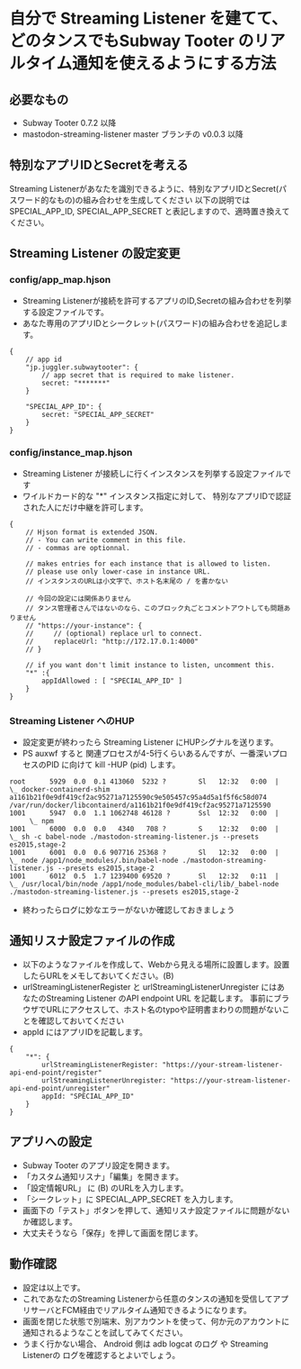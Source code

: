 # 自分で Streaming Listener を建てて、どのタンスでもSubway Tooter のリアルタイム通知を使えるようにする方法

## 必要なもの
- Subway Tooter 0.7.2 以降
- mastodon-streaming-listener master ブランチの v0.0.3 以降

## 特別なアプリIDとSecretを考える
Streaming Listenerがあなたを識別できるように、特別なアプリIDとSecret(パスワード的なもの)の組み合わせを生成してください
以下の説明では SPECIAL_APP_ID, SPECIAL_APP_SECRET と表記しますので、適時置き換えてください。

## Streaming Listener の設定変更

### config/app_map.hjson

- Streaming Listenerが接続を許可するアプリのID,Secretの組み合わせを列挙する設定ファイルです。
- あなた専用のアプリIDとシークレット(パスワード)の組み合わせを追記します。

```
{
    // app id
    "jp.juggler.subwaytooter": {
        // app secret that is required to make listener.
        secret: "*******"
    }

    "SPECIAL_APP_ID": {
        secret: "SPECIAL_APP_SECRET"
    }
}
```
### config/instance_map.hjson

- Streaming Listener が接続しに行くインスタンスを列挙する設定ファイルです
- ワイルドカード的な "*" インスタンス指定に対して、 特別なアプリIDで認証された人にだけ中継を許可します。

```
{
    // Hjson format is extended JSON.
    // - You can write comment in this file.
    // - commas are optionnal.

    // makes entries for each instance that is allowed to listen.
    // please use only lower-case in instance URL.
    // インスタンスのURLは小文字で、ホスト名末尾の / を書かない

    // 今回の設定には関係ありません
    // タンス管理者さんではないのなら、このブロック丸ごとコメントアウトしても問題ありません
    // "https://your-instance": {
    //     // (optional) replace url to connect.
    //     replaceUrl: "http://172.17.0.1:4000" 
    // }

    // if you want don't limit instance to listen, uncomment this.
    "*" :{
        appIdAllowed : [ "SPECIAL_APP_ID" ]
    }
}
```

### Streaming Listener へのHUP

- 設定変更が終わったら Streaming Listener にHUPシグナルを送ります。
- PS auxwf すると 関連プロセスが4-5行くらいあるんですが、一番深いプロセスのPID に向けて kill -HUP (pid) します。

```
root      5929  0.0  0.1 413060  5232 ?        Sl   12:32   0:00  |   \_ docker-containerd-shim a1161b21f0e9df419cf2ac95271a7125590c9e505457c95a4d5a1f5f6c58d074 /var/run/docker/libcontainerd/a1161b21f0e9df419cf2ac95271a7125590
1001      5947  0.0  1.1 1062748 46128 ?       Ssl  12:32   0:00  |        \_ npm
1001      6000  0.0  0.0   4340   708 ?        S    12:32   0:00  |           \_ sh -c babel-node ./mastodon-streaming-listener.js --presets es2015,stage-2
1001      6001  0.0  0.6 907716 25368 ?        Sl   12:32   0:00  |               \_ node /app1/node_modules/.bin/babel-node ./mastodon-streaming-listener.js --presets es2015,stage-2
1001      6012  0.5  1.7 1239400 69520 ?       Sl   12:32   0:11  |                   \_ /usr/local/bin/node /app1/node_modules/babel-cli/lib/_babel-node ./mastodon-streaming-listener.js --presets es2015,stage-2
```
- 終わったらログに妙なエラーがないか確認しておきましょう

## 通知リスナ設定ファイルの作成

- 以下のようなファイルを作成して、Webから見える場所に設置します。設置したらURLをメモしておいてください。(B)
- urlStreamingListenerRegister と urlStreamingListenerUnregister にはあなたのStreaming Listener のAPI endpoint URL を記載します。 事前にブラウザでURLにアクセスして、ホスト名のtypoや証明書まわりの問題がないことを確認しておいてください
- appId にはアプリIDを記載します。
```
{
    "*": {
        urlStreamingListenerRegister: "https://your-stream-listener-api-end-point/register"
        urlStreamingListenerUnregister: "https://your-stream-listener-api-end-point/unregister"
        appId: "SPECIAL_APP_ID"
    }
}
```

## アプリへの設定

- Subway Tooter のアプリ設定を開きます。
- 「カスタム通知リスナ」「編集」を開きます。
- 「設定情報URL」 に (B) のURLを入力します。
- 「シークレット」に SPECIAL_APP_SECRET を入力します。
- 画面下の「テスト」ボタンを押して、通知リスナ設定ファイルに問題がないか確認します。
- 大丈夫そうなら「保存」を押して画面を閉じます。

## 動作確認

- 設定は以上です。
- これであなたのStreaming Listenerから任意のタンスの通知を受信してアプリサーバとFCM経由でリアルタイム通知できるようになります。
- 画面を閉じた状態で別端末、別アカウントを使って、何か元のアカウントに通知されるようなことを試してみてください。
- うまく行かない場合、 Android 側は adb logcat のログ や Streaming Listenerの ログを確認するとよいでしょう。
